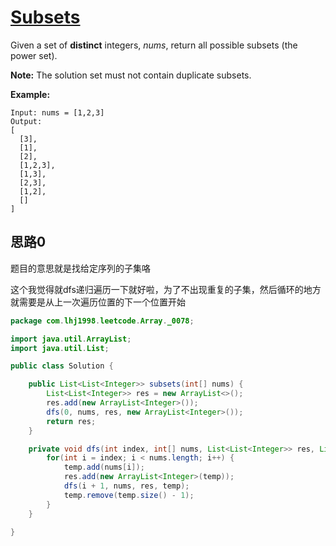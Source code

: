 # [Subsets](https://leetcode.com/problems/subsets/)

Given a set of **distinct** integers, *nums*, return all possible subsets (the power set).

**Note:** The solution set must not contain duplicate subsets.

**Example:**

```
Input: nums = [1,2,3]
Output:
[
  [3],
  [1],
  [2],
  [1,2,3],
  [1,3],
  [2,3],
  [1,2],
  []
]
```

## 思路0

题目的意思就是找给定序列的子集咯

这个我觉得就dfs递归遍历一下就好啦，为了不出现重复的子集，然后循环的地方就需要是从上一次遍历位置的下一个位置开始

```java
package com.lhj1998.leetcode.Array._0078;

import java.util.ArrayList;
import java.util.List;

public class Solution {

    public List<List<Integer>> subsets(int[] nums) {
        List<List<Integer>> res = new ArrayList<>();
        res.add(new ArrayList<Integer>());
        dfs(0, nums, res, new ArrayList<Integer>());
        return res;
    }

    private void dfs(int index, int[] nums, List<List<Integer>> res, List<Integer> temp){
        for(int i = index; i < nums.length; i++) {
            temp.add(nums[i]);
            res.add(new ArrayList<Integer>(temp));
            dfs(i + 1, nums, res, temp);
            temp.remove(temp.size() - 1);
        }
    }
    
}

```

